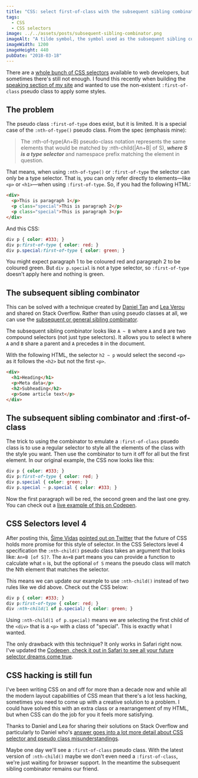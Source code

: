 ```yaml
---
title: "CSS: select first-of-class with the subsequent sibling combinator"
tags:
  - CSS
  - CSS selectors
image: ../../assets/posts/subsequent-sibling-combinator.png
imageAlt: "A tilde symbol, the symbol used as the subsequent sibling combinator in CSS selectors"
imageWidth: 1200
imageHeight: 440
pubDate: "2018-03-18"
---
```


There are a [whole bunch of CSS selectors](https://developer.mozilla.org/en-US/docs/Web/CSS/CSS_Selectors) available to web developers, but sometimes there's still not enough. I found this recently when building the [speaking section of my site](https://philna.sh/speaking/) and wanted to use the non-existent `:first-of-class` pseudo class to apply some styles.

## The problem

The pseudo class `:first-of-type` does exist, but it is limited. It is a special case of the `:nth-of-type()` pseudo class. From the spec (emphasis mine):

> The :nth-of-type(An+B) pseudo-class notation represents the same elements that would be matched by :nth-child(\|An+B\| of S), _**where S is a type selector**_ and namespace prefix matching the element in question.

That means, when using `:nth-of-type()` or `:first-of-type` the selector can only be a type selector. That is, you can only refer directly to elements&mdash;like `<p>` or `<h1>`&mdash;when using `:first-of-type`. So, if you had the following HTML:

```html
<div>
  <p>This is paragraph 1</p>
  <p class="special">This is paragraph 2</p>
  <p class="special">This is paragraph 3</p>
</div>
```

And this CSS:

```css
div p { color: #333; }
div p:first-of-type { color: red; }
div p.special:first-of-type { color: green; }
```

You might expect paragraph 1 to be coloured red and paragraph 2 to be coloured green. But `div p.special` is not a type selector, so `:first-of-type` doesn't apply here and nothing is green.

## The subsequent sibling combinator

This can be solved with a technique created by [Daniel Tan](https://stackoverflow.com/questions/2717480/css-selector-for-first-element-with-class) and [Lea Verou](https://stackoverflow.com/questions/5287272/css-select-first-element-with-a-certain-class/5293095#5293095) and shared on Stack Overflow. Rather than using pseudo classes at all, we can use the [subsequent or general sibling combinator](https://www.w3.org/TR/selectors/#general-sibling-combinators).

The subsequent sibling combinator looks like `A ~ B` where `A` and `B` are two compound selectors (not just type selectors). It allows you to select `B` where `A` and `B` share a parent and `A` precedes `B` in the document.

With the following HTML, the selector `h2 ~ p` would select the second `<p>` as it follows the `<h2>` but not the first `<p>`.

```html
<div>
  <h1>Heading</h1>
  <p>Meta data</p>
  <h2>Subheading</h2>
  <p>Some article text</p>
</div>
```

## The subsequent sibling combinator and :first-of-class

The trick to using the combinator to emulate a `:first-of-class` psuedo class is to use a regular selector to style all the elements of the class with the style you want. Then use the combinator to turn it off for all but the first element. In our original example, the CSS now looks like this:

```css
div p { color: #333; }
div p:first-of-type { color: red; }
div p.special { color: green; }
div p.special ~ p.special { color: #333; }
```

Now the first paragraph will be red, the second green and the last one grey. You can check out a [live example of this on Codepen](https://codepen.io/philnash/pen/WzoNwG/).

## CSS Selectors level 4

After posting this, [Šime Vidas](https://twitter.com/simevidas) [pointed out on Twitter](https://twitter.com/simevidas/status/975394813863432192) that the future of CSS holds more promise for this style of selector. In the CSS Selectors level 4 specification the `:nth-child()` pseudo class takes an argument that looks like: `An+B [of S]?`. The `An+B` part means you can provide a function to calculate what `n` is, but the optional `of S` means the pseudo class will match the Nth element that matches the selector.

This means we can update our example to use `:nth-child()` instead of two rules like we did above. Check out the CSS below:

```css
div p { color: #333; }
div p:first-of-type { color: red; }
div :nth-child(1 of p.special) { color: green; }
```

Using `:nth-child(1 of p.special)` means we are selecting the first child of the `<div>` that is a `<p>` with a class of "special". This is exactly what I wanted.

The only drawback with this technique? It only works in Safari right now. I've updated the [Codepen, check it out in Safari to see all your future selector dreams come true](https://codepen.io/philnash/pen/WzoNwG/).

## CSS hacking is still fun

I've been writing CSS on and off for more than a decade now and while all the modern layout capabilities of CSS mean that there's a lot less hacking, sometimes you need to come up with a creative solution to a problem. I could have solved this with an extra class or a rearrangement of my HTML, but when CSS can do the job for you it feels more satisfying.

Thanks to Daniel and Lea for sharing their solutions on Stack Overflow and particularly to Daniel who's [answer goes into a lot more detail about CSS selector and pseudo class misunderstandings](https://stackoverflow.com/questions/2717480/css-selector-for-first-element-with-class/8539107#8539107).

Maybe one day we'll see a `:first-of-class` pseudo class. With the latest version of `:nth-child()` maybe we don't even need a `:first-of-class`, we're just waiting for browser support. In the meantime the subsequent sibling combinator remains our friend.